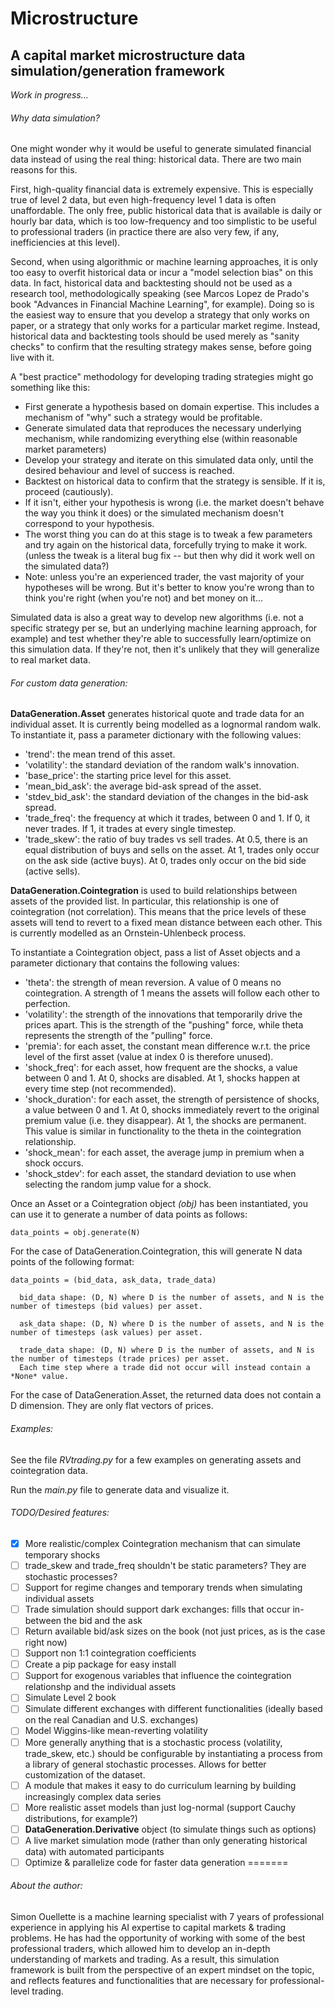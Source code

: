 # Microstructure
## A capital market microstructure data simulation/generation framework

*Work in progress...*

###### Why data simulation?

One might wonder why it would be useful to generate simulated financial data instead of using the real thing: historical data. There are two main reasons for this.

First, high-quality financial data is extremely expensive. This is especially true of level 2 data, but even high-frequency level 1 data is often unaffordable. The only free, public historical data that is available is daily or hourly bar data, which is too low-frequency and too simplistic to be useful to professional traders (in practice there are also very few, if any, inefficiencies at this level).

Second, when using algorithmic or machine learning approaches, it is only too easy to overfit historical data or incur a "model selection bias" on this data. In fact, historical data and backtesting should not be used as a research tool, methodologically speaking (see Marcos Lopez de Prado's book "Advances in Financial Machine Learning", for example). Doing so is the easiest way to ensure that you develop a strategy that only works on paper, or a strategy that only works for a particular market regime. Instead, historical data and backtesting tools should be used merely as "sanity checks" to confirm that the resulting strategy makes sense, before going live with it.

A "best practice" methodology for developing trading strategies might go something like this:
* First generate a hypothesis based on domain expertise. This includes a mechanism of "why" such a strategy would be profitable.
* Generate simulated data that reproduces the necessary underlying mechanism, while randomizing everything else (within reasonable market parameters) 
* Develop your strategy and iterate on this simulated data only, until the desired behaviour and level of success is reached.
* Backtest on historical data to confirm that the strategy is sensible. If it is, proceed (cautiously).
* If it isn't, either your hypothesis is wrong (i.e. the market doesn't behave the way you think it does) or the simulated mechanism doesn't correspond to your hypothesis.
* The worst thing you can do at this stage is to tweak a few parameters and try again on the historical data, forcefully trying to make it work. (unless the tweak is a literal bug fix -- but then why did it work well on the simulated data?)
* Note: unless you're an experienced trader, the vast majority of your hypotheses will be wrong. But it's better to know you're wrong than to think you're right (when you're not) and bet money on it...

Simulated data is also a great way to develop new algorithms (i.e. not a specific strategy per se, but an underlying machine learning approach, for example) and test whether they're able to successfully learn/optimize on this simulation data. If they're not, then it's unlikely that they will generalize to real market data.

###### For custom data generation:

**DataGeneration.Asset** generates historical quote and trade data for an individual asset. It is currently being
modelled as a lognormal random walk. To instantiate it, pass a parameter dictionary with the following values:
* 'trend': the mean trend of this asset.
* 'volatility': the standard deviation of the random walk's innovation.
* 'base_price': the starting price level for this asset.
* 'mean_bid_ask': the average bid-ask spread of the asset.
* 'stdev_bid_ask': the standard deviation of the changes in the bid-ask spread.
* 'trade_freq': the frequency at which it trades, between 0 and 1. If 0, it never trades. If 1, it trades at every single timestep.
* 'trade_skew': the ratio of buy trades vs sell trades. At 0.5, there is an equal distribution of buys and sells on the asset. At 1, trades only occur on the ask side (active buys). At 0, trades only occur on the bid side (active sells).

**DataGeneration.Cointegration** is used to build relationships between assets of the provided list. In particular, this relationship is one of cointegration (not correlation). This means that the price levels of these assets will tend to revert to a fixed mean distance between each other. This is currently modelled as an Ornstein-Uhlenbeck process.

To instantiate a Cointegration object, pass a list of Asset objects and a parameter dictionary that contains the following values:
* 'theta': the strength of mean reversion. A value of 0 means no cointegration. A strength of 1 means the assets will follow each other to perfection.
* 'volatility': the strength of the innovations that temporarily drive the prices apart. This is the strength of the "pushing" force, while theta represents the strength of the "pulling" force.
* 'premia': for each asset, the constant mean difference w.r.t. the price level of the first asset (value at index 0 is therefore unused).
* 'shock_freq': for each asset, how frequent are the shocks, a value between 0 and 1. At 0, shocks are disabled. At 1, shocks happen at every time step (not recommended).
* 'shock_duration': for each asset, the strength of persistence of shocks, a value between 0 and 1. At 0, shocks immediately revert to the original premium value (i.e. they disappear). At 1, the shocks are permanent. This value is similar in functionality to the theta in the cointegration relationship.
* 'shock_mean': for each asset, the average jump in premium when a shock occurs.
* 'shock_stdev': for each asset, the standard deviation to use when selecting the random jump value for a shock.

Once an Asset or a Cointegration object *(obj)* has been instantiated, you can use it to generate a number of data points as follows:
```
data_points = obj.generate(N)
```

For the case of DataGeneration.Cointegration, this will generate N data points of the following format:
```
data_points = (bid_data, ask_data, trade_data)

  bid_data shape: (D, N) where D is the number of assets, and N is the number of timesteps (bid values) per asset.

  ask_data shape: (D, N) where D is the number of assets, and N is the number of timesteps (ask values) per asset.

  trade_data shape: (D, N) where D is the number of assets, and N is the number of timesteps (trade prices) per asset.
  Each time step where a trade did not occur will instead contain a *None* value.
```

For the case of DataGeneration.Asset, the returned data does not contain a D dimension. They are only flat vectors of prices.

###### Examples:
See the file *RVtrading.py* for a few examples on generating assets and cointegration data.

Run the *main.py* file to generate data and visualize it. 

###### TODO/Desired features:

* [x] More realistic/complex Cointegration mechanism that can simulate temporary shocks
* [ ] trade_skew and trade_freq shouldn't be static parameters? They are stochastic processes?
* [ ] Support for regime changes and temporary trends when simulating individual assets
* [ ] Trade simulation should support dark exchanges: fills that occur in-between the bid and the ask
* [ ] Return available bid/ask sizes on the book (not just prices, as is the case right now)
* [ ] Support non 1:1 cointegration coefficients
* [ ] Create a pip package for easy install
* [ ] Support for exogenous variables that influence the cointegration relationshp and the individual assets
* [ ] Simulate Level 2 book
* [ ] Simulate different exchanges with different functionalities (ideally based on the real Canadian and U.S. exchanges)
* [ ] Model Wiggins-like mean-reverting volatility
* [ ] More generally anything that is a stochastic process (volatility, trade_skew, etc.) should be configurable by instantiating a process from a library of general stochastic processes. Allows for better customization of the dataset.
* [ ] A module that makes it easy to do curriculum learning by building increasingly complex data series
* [ ] More realistic asset models than just log-normal (support Cauchy distributions, for example?)
* [ ] **DataGeneration.Derivative** object (to simulate things such as options)
* [ ] A live market simulation mode (rather than only generating historical data) with automated participants
* [ ] Optimize & parallelize code for faster data generation
=======

###### About the author:

Simon Ouellette is a machine learning specialist with 7 years of professional experience in applying his AI expertise
to capital markets & trading problems. He has had the opportunity of working with some of the best professional
traders, which allowed him to develop an in-depth understanding of markets and trading. As a result, this
simulation framework is built from the perspective of an expert mindset on the topic, and reflects features and functionalities that
are necessary for professional-level trading.
